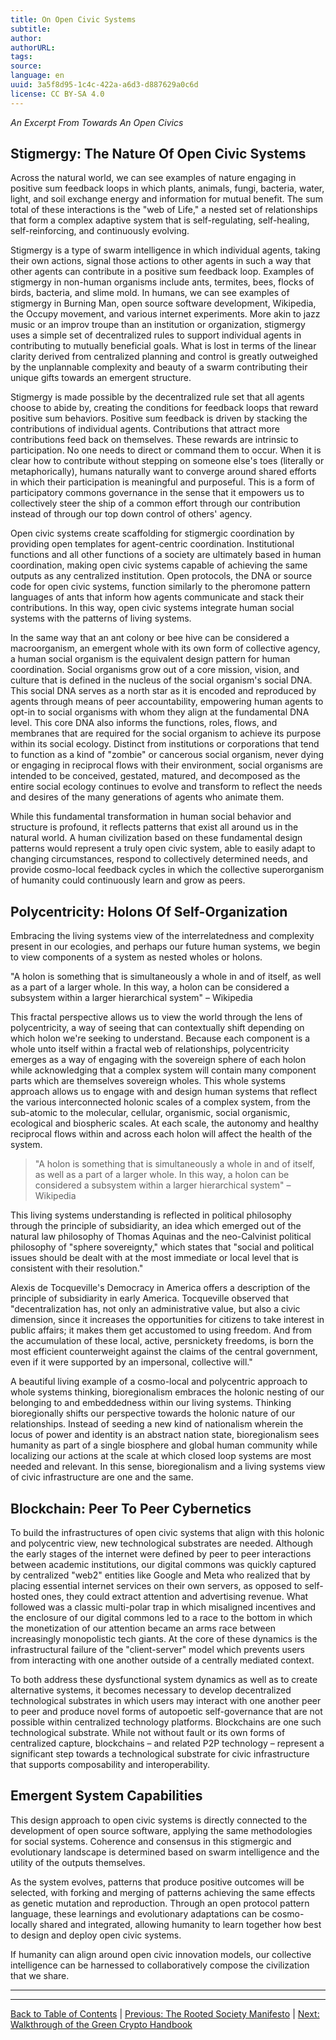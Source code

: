 ```yaml
---
title: On Open Civic Systems
subtitle: 
author: 
authorURL: 
tags: 
source: 
language: en
uuid: 3a5f8d95-1c4c-422a-a6d3-d887629a0c6d
license: CC BY-SA 4.0
---
```

_An Excerpt From Towards An Open Civics_

## Stigmergy: The Nature Of Open Civic Systems

Across the natural world, we can see examples of nature engaging in positive sum feedback loops in which plants, animals, fungi, bacteria, water, light, and soil exchange energy and information for mutual benefit. The sum total of these interactions is the "web of Life," a nested set of relationships that form a complex adaptive system that is self-regulating, self-healing, self-reinforcing, and continuously evolving.

Stigmergy is a type of swarm intelligence in which individual agents, taking their own actions, signal those actions to other agents in such a way that other agents can contribute in a positive sum feedback loop. Examples of stigmergy in non-human organisms include ants, termites, bees, flocks of birds, bacteria, and slime mold. In humans, we can see examples of stigmergy in Burning Man, open source software development, Wikipedia, the Occupy movement, and various internet experiments. More akin to jazz music or an improv troupe than an institution or organization, stigmergy uses a simple set of decentralized rules to support individual agents in contributing to mutually beneficial goals. What is lost in terms of the linear clarity derived from centralized planning and control is greatly outweighed by the unplannable complexity and beauty of a swarm contributing their unique gifts towards an emergent structure.

Stigmergy is made possible by the decentralized rule set that all agents choose to abide by, creating the conditions for feedback loops that reward positive sum behaviors. Positive sum feedback is driven by stacking the contributions of individual agents. Contributions that attract more contributions feed back on themselves. These rewards are intrinsic to participation. No one needs to direct or command them to occur. When it is clear how to contribute without stepping on someone else's toes (literally or metaphorically), humans naturally want to converge around shared efforts in which their participation is meaningful and purposeful. This is a form of participatory commons governance in the sense that it empowers us to collectively steer the ship of a common effort through our contribution instead of through our top down control of others' agency.

Open civic systems create scaffolding for stigmergic coordination by providing open templates for agent-centric coordination. Institutional functions and all other functions of a society are ultimately based in human coordination, making open civic systems capable of achieving the same outputs as any centralized institution. Open protocols, the DNA or source code for open civic systems, function similarly to the pheromone pattern languages of ants that inform how agents communicate and stack their contributions. In this way, open civic systems integrate human social systems with the patterns of living systems.

In the same way that an ant colony or bee hive can be considered a macroorganism, an emergent whole with its own form of collective agency, a human social organism is the equivalent design pattern for human coordination. Social organisms grow out of a core mission, vision, and culture that is defined in the nucleus of the social organism's social DNA. This social DNA serves as a north star as it is encoded and reproduced by agents through means of peer accountability, empowering human agents to opt-in to social organisms with whom they align at the fundamental DNA level. This core DNA also informs the functions, roles, flows, and membranes that are required for the social organism to achieve its purpose within its social ecology. Distinct from institutions or corporations that tend to function as a kind of "zombie" or cancerous social organism, never dying or engaging in reciprocal flows with their environment, social organisms are intended to be conceived, gestated, matured, and decomposed as the entire social ecology continues to evolve and transform to reflect the needs and desires of the many generations of agents who animate them.

While this fundamental transformation in human social behavior and structure is profound, it reflects patterns that exist all around us in the natural world. A human civilization based on these fundamental design patterns would represent a truly open civic system, able to easily adapt to changing circumstances, respond to collectively determined needs, and provide cosmo-local feedback cycles in which the collective superorganism of humanity could continuously learn and grow as peers.

## Polycentricity: Holons Of Self-Organization

Embracing the living systems view of the interrelatedness and complexity present in our ecologies, and perhaps our future human systems, we begin to view components of a system as nested wholes or holons.

"A holon is something that is simultaneously a whole in and of itself, as well as a part of a larger whole. In this way, a holon can be considered a subsystem within a larger hierarchical system" – Wikipedia

This fractal perspective allows us to view the world through the lens of polycentricity, a way of seeing that can contextually shift depending on which holon we're seeking to understand. Because each component is a whole unto itself within a fractal web of relationships, polycentricity emerges as a way of engaging with the sovereign sphere of each holon while acknowledging that a complex system will contain many component parts which are themselves sovereign wholes. This whole systems approach allows us to engage with and design human systems that reflect the various interconnected holonic scales of a complex system, from the sub-atomic to the molecular, cellular, organismic, social organismic, ecological and biospheric scales. At each scale, the autonomy and healthy reciprocal flows within and across each holon will affect the health of the system.

> "A holon is something that is simultaneously a whole in and of itself, as well as a part of a larger whole. In this way, a holon can be considered a subsystem within a larger hierarchical system" – Wikipedia

This living systems understanding is reflected in political philosophy through the principle of subsidiarity, an idea which emerged out of the natural law philosophy of Thomas Aquinas and the neo-Calvinist political philosophy of "sphere sovereignty," which states that "social and political issues should be dealt with at the most immediate or local level that is consistent with their resolution."

Alexis de Tocqueville's Democracy in America offers a description of the principle of subsidiarity in early America. Tocqueville observed that "decentralization has, not only an administrative value, but also a civic dimension, since it increases the opportunities for citizens to take interest in public affairs; it makes them get accustomed to using freedom. And from the accumulation of these local, active, persnickety freedoms, is born the most efficient counterweight against the claims of the central government, even if it were supported by an impersonal, collective will."

A beautiful living example of a cosmo-local and polycentric approach to whole systems thinking, bioregionalism embraces the holonic nesting of our belonging to and embeddedness within our living systems. Thinking bioregionally shifts our perspective towards the holonic nature of our relationships. Instead of seeding a new kind of nationalism wherein the locus of power and identity is an abstract nation state, bioregionalism sees humanity as part of a single biosphere and global human community while localizing our actions at the scale at which closed loop systems are most needed and relevant. In this sense, bioregionalism and a living systems view of civic infrastructure are one and the same.

## Blockchain: Peer To Peer Cybernetics

To build the infrastructures of open civic systems that align with this holonic and polycentric view, new technological substrates are needed. Although the early stages of the internet were defined by peer to peer interactions between academic institutions, our digital commons was quickly captured by centralized "web2" entities like Google and Meta who realized that by placing essential internet services on their own servers, as opposed to self-hosted ones, they could extract attention and advertising revenue. What followed was a classic multi-polar trap in which misaligned incentives and the enclosure of our digital commons led to a race to the bottom in which the monetization of our attention became an arms race between increasingly monopolistic tech giants. At the core of these dynamics is the infrastructural failure of the "client-server" model which prevents users from interacting with one another outside of a centrally mediated context.

To both address these dysfunctional system dynamics as well as to create alternative systems, it becomes necessary to develop decentralized technological substrates in which users may interact with one another peer to peer and produce novel forms of autopoetic self-governance that are not possible within centralized technology platforms. Blockchains are one such technological substrate. While not without fault or its own forms of centralized capture, blockchains – and related P2P technology – represent a significant step towards a technological substrate for civic infrastructure that supports composability and interoperability.

## Emergent System Capabilities

This design approach to open civic systems is directly connected to the development of open source software, applying the same methodologies for social systems. Coherence and consensus in this stigmergic and evolutionary landscape is determined based on swarm intelligence and the utility of the outputs themselves.

As the system evolves, patterns that produce positive outcomes will be selected, with forking and merging of patterns achieving the same effects as genetic mutation and reproduction. Through an open protocol pattern language, these learnings and evolutionary adaptations can be cosmo-locally shared and integrated, allowing humanity to learn together how best to design and deploy open civic systems.

If humanity can align around open civic innovation models, our collective intelligence can be harnessed to collaboratively compose the civilization that we share.

---

---

[Back to Table of Contents](https://claude.ai/chat/ethereum-localism-toc) | [Previous: The Rooted Society Manifesto](https://claude.ai/chat/ethereum-localism-manifesto) | [Next: Walkthrough of the Green Crypto Handbook](https://claude.ai/chat/ethereum-localism-green-crypto)